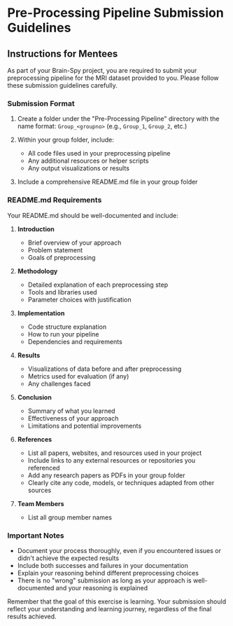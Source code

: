 # Pre-Processing Pipeline Submission Guidelines

## Instructions for Mentees

As part of your Brain-Spy project, you are required to submit your preprocessing pipeline for the MRI dataset provided to you. Please follow these submission guidelines carefully.

### Submission Format

1. Create a folder under the "Pre-Processing Pipeline" directory with the name format: `Group_<groupno>` (e.g., `Group_1`, `Group_2`, etc.)

2. Within your group folder, include:
    - All code files used in your preprocessing pipeline
    - Any additional resources or helper scripts
    - Any output visualizations or results

3. Include a comprehensive README.md file in your group folder

### README.md Requirements

Your README.md should be well-documented and include:

1. **Introduction**
    - Brief overview of your approach
    - Problem statement
    - Goals of preprocessing

2. **Methodology**
    - Detailed explanation of each preprocessing step
    - Tools and libraries used
    - Parameter choices with justification

3. **Implementation**
    - Code structure explanation
    - How to run your pipeline
    - Dependencies and requirements

4. **Results**
    - Visualizations of data before and after preprocessing
    - Metrics used for evaluation (if any)
    - Any challenges faced

5. **Conclusion**
    - Summary of what you learned
    - Effectiveness of your approach
    - Limitations and potential improvements

6. **References**

    - List all papers, websites, and resources used in your project
    - Include links to any external resources or repositories you referenced
    - Add any research papers as PDFs in your group folder
    - Clearly cite any code, models, or techniques adapted from other sources

7. **Team Members**
    - List all group member names

### Important Notes

- Document your process thoroughly, even if you encountered issues or didn't achieve the expected results
- Include both successes and failures in your documentation
- Explain your reasoning behind different preprocessing choices
- There is no "wrong" submission as long as your approach is well-documented and your reasoning is explained

Remember that the goal of this exercise is learning. Your submission should reflect your understanding and learning journey, regardless of the final results achieved.
